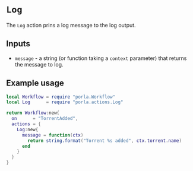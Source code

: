 # `Log`

The `Log` action prins a log message to the log output.

## Inputs

 * `message` - a string (or function taking a `context` parameter) that returns
   the message to log.

## Example usage

```lua
local Workflow = require "porla.Workflow"
local Log      = require "porla.actions.Log"

return Workflow:new{
  on      = "TorrentAdded",
  actions = {
    Log:new{
      message = function(ctx)
        return string.format("Torrent %s added", ctx.torrent.name)
      end
    }
  }
}
```
